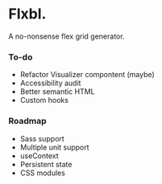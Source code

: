 # Flxbl.

A no-nonsense flex grid generator.

### To-do

- Refactor Visualizer compontent (maybe)
- Accessibility audit
- Better semantic HTML
- Custom hooks

### Roadmap

- Sass support
- Multiple unit support
- useContext
- Persistent state
- CSS modules
